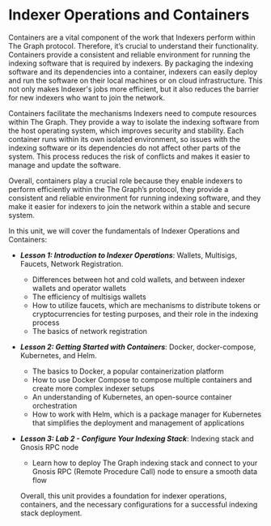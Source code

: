 # Indexer Operations and Containers

Containers are a vital component of the work that Indexers perform within The Graph protocol. Therefore, it’s crucial to understand their functionality. Containers provide a consistent and reliable environment for running the indexing software that is required by indexers. By packaging the indexing software and its dependencies into a container, indexers can easily deploy and run the software on their local machines or on cloud infrastructure. This not only makes Indexer's jobs more efficient, but it also reduces the barrier for new indexers who want to join the network.

Containers facilitate the mechanisms Indexers need to compute resources within The Graph. They provide a way to isolate the indexing software from the host operating system, which improves security and stability. Each container runs within its own isolated environment, so issues with the indexing software or its dependencies do not affect other parts of the system. This process reduces the risk of conflicts and makes it easier to manage and update the software. 

Overall, containers play a crucial role because they enable indexers to perform efficiently within the The Graph’s protocol, they provide a consistent and reliable environment for running indexing software, and they make it easier for indexers to join the network within a stable and secure system.

In this unit, we will cover the fundamentals of Indexer Operations and Containers:

- ***Lesson 1: Introduction to Indexer Operations***: Wallets, Multisigs, Faucets, Network Registration.
    - Differences between hot and cold wallets, and between indexer wallets and operator wallets
    - The efficiency of multisigs wallets
    - How to utilize faucets, which are mechanisms to distribute tokens or cryptocurrencies for testing purposes, and their role in the indexing process
    - The basics of network registration
   
- ***Lesson 2: Getting Started with Containers***: Docker, docker-compose, Kubernetes, and Helm. 
    - The basics to Docker, a popular containerization platform 
    - How to use Docker Compose to compose multiple containers and create more complex indexer setups
    - An understanding of Kubernetes, an open-source container orchestration 
    - How to work with Helm, which is a package manager for Kubernetes that simplifies the deployment and management of applications

- ***Lesson 3: Lab 2 - Configure Your Indexing Stack***: Indexing stack and Gnosis RPC node 
    - Learn how to deploy The Graph indexing stack and connect to your Gnosis RPC (Remote Procedure Call) node to ensure a smooth data flow
     
  Overall, this unit provides a foundation for indexer operations, containers, and the necessary configurations for a successful indexing stack deployment.
